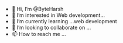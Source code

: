 - 👋 Hi, I’m @ByteHarsh
- 👀 I’m interested in Web development...
- 🌱 I’m currently learning ...web development
- 💞️ I’m looking to collaborate on ...
- 📫 How to reach me ...

<!---
ByteHarsh/ByteHarsh is a ✨ special ✨ repository because its `README.md` (this file) appears on your GitHub profile.
You can click the Preview link to take a look at your changes.
--->
